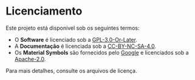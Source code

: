 # Licenciamento
Este projeto está disponível sob os seguintes termos:

- O **Software** é licenciado sob a [GPL-3.0-Or-Later][GPL].
- A **Documentação** é licenciada sob a [CC-BY-NC-SA-4.0][CC].
- Os **Material Symbols** são fornecidos pelo [Google][Google] e licenciados sob a [Apache-2.0][Apache].

Para mais detalhes, consulte os arquivos de licença.

[GPL]: /Licenses/GPL-3.0-Or-Later.md
[CC]: /Licenses/CC-BY-NC-SA-4.0.txt
[Apache]: /Licenses/Apache-2.0.txt
[Google]: https://fonts.google.com/icons